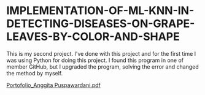 # IMPLEMENTATION-OF-ML-KNN-IN-DETECTING-DISEASES-ON-GRAPE-LEAVES-BY-COLOR-AND-SHAPE
This is my second project. I've done with this project and for the first time I was using Python for doing this project. I found this program in one of member GitHub, but I upgraded the program, solving the error and changed the method by myself. 

[Portofolio_Anggita Puspawardani.pdf](https://github.com/anggitpuspa/IMPLEMENTATION-OF-ML-KNN-IN-DETECTING-DISEASES-ON-GRAPE-LEAVES-BY-COLOR-AND-SHAPE/files/9070710/Portofolio_Anggita.Puspawardani.pdf)
